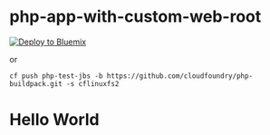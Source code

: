 # php-app-with-custom-web-root

[![Deploy to Bluemix](https://bluemix.net/deploy/button.png)](https://bluemix.net/deploy)

or

```
cf push php-test-jbs -b https://github.com/cloudfoundry/php-buildpack.git -s cflinuxfs2
```
# Hello World

